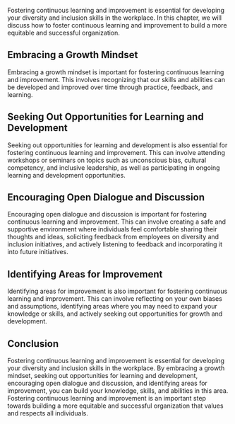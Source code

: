 
Fostering continuous learning and improvement is essential for developing your diversity and inclusion skills in the workplace. In this chapter, we will discuss how to foster continuous learning and improvement to build a more equitable and successful organization.

Embracing a Growth Mindset
--------------------------

Embracing a growth mindset is important for fostering continuous learning and improvement. This involves recognizing that our skills and abilities can be developed and improved over time through practice, feedback, and learning.

Seeking Out Opportunities for Learning and Development
------------------------------------------------------

Seeking out opportunities for learning and development is also essential for fostering continuous learning and improvement. This can involve attending workshops or seminars on topics such as unconscious bias, cultural competency, and inclusive leadership, as well as participating in ongoing learning and development opportunities.

Encouraging Open Dialogue and Discussion
----------------------------------------

Encouraging open dialogue and discussion is important for fostering continuous learning and improvement. This can involve creating a safe and supportive environment where individuals feel comfortable sharing their thoughts and ideas, soliciting feedback from employees on diversity and inclusion initiatives, and actively listening to feedback and incorporating it into future initiatives.

Identifying Areas for Improvement
---------------------------------

Identifying areas for improvement is also important for fostering continuous learning and improvement. This can involve reflecting on your own biases and assumptions, identifying areas where you may need to expand your knowledge or skills, and actively seeking out opportunities for growth and development.

Conclusion
----------

Fostering continuous learning and improvement is essential for developing your diversity and inclusion skills in the workplace. By embracing a growth mindset, seeking out opportunities for learning and development, encouraging open dialogue and discussion, and identifying areas for improvement, you can build your knowledge, skills, and abilities in this area. Fostering continuous learning and improvement is an important step towards building a more equitable and successful organization that values and respects all individuals.
